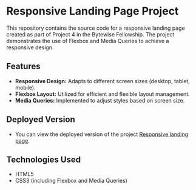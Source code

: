 # Responsive Landing Page Project

This repository contains the source code for a responsive landing page created as part of Project 4 in the Bytewise Fellowship. The project demonstrates the use of Flexbox and Media Queries to achieve a responsive design.

## Features

- **Responsive Design:** Adapts to different screen sizes (desktop, tablet, mobile).
- **Flexbox Layout:** Utilized for efficient and flexible layout management.
- **Media Queries:** Implemented to adjust styles based on screen size.

## Deployed Version
-  You can view the deployed version of the project [Responsive landing page](https://venerable-cajeta-1f9404.netlify.app/).

## Technologies Used

- HTML5
- CSS3 (including Flexbox and Media Queries)


